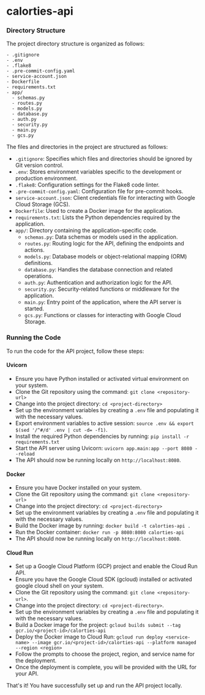 # calorties-api

### Directory Structure
The project directory structure is organized as follows:
```
- .gitignore
- .env
- .flake8
- .pre-commit-config.yaml
- service-account.json
- Dockerfile
- requirements.txt
- app/
  - schemas.py
  - routes.py
  - models.py
  - database.py
  - auth.py
  - security.py
  - main.py
  - gcs.py
```
The files and directories in the project are structured as follows:


- `.gitignore`: Specifies which files and directories should be ignored by Git version control.
- `.env`: Stores environment variables specific to the development or production environment.
- `.flake8`: Configuration settings for the Flake8 code linter.
- `.pre-commit-config.yaml`: Configuration file for pre-commit hooks.
- `service-account.json`: Client credentials file for interacting with Google Cloud Storage (GCS).
- `Dockerfile`: Used to create a Docker image for the application.
- `requirements.txt`: Lists the Python dependencies required by the application.
- `app/`: Directory containing the application-specific code.
  - `schemas.py`: Data schemas or models used in the application.
  - `routes.py`: Routing logic for the API, defining the endpoints and actions.
  - `models.py`: Database models or object-relational mapping (ORM) definitions.
  - `database.py`: Handles the database connection and related operations.
  - `auth.py`: Authentication and authorization logic for the API.
  - `security.py`: Security-related functions or middleware for the application.
  - `main.py`: Entry point of the application, where the API server is started.
  - `gcs.py`: Functions or classes for interacting with Google Cloud Storage.

### Running the Code
To run the code for the API project, follow these steps:

#### Uvicorn
- Ensure you have Python installed or activated virtual environment on your system.
- Clone the Git repository using the command: `git clone <repository-url>`
- Change into the project directory: `cd <project-directory>`
- Set up the environment variables by creating a `.env` file and populating it with the necessary values.
- Export environment variables to active session: `source .env && export $(sed '/^#/d' .env | cut -d= -f1)`.
- Install the required Python dependencies by running: `pip install -r requirements.txt`
- Start the API server using Uvicorn: `uvicorn app.main:app --port 8080 --reload`
- The API should now be running locally on `http://localhost:8080`.

#### Docker
- Ensure you have Docker installed on your system.
- Clone the Git repository using the command: `git clone <repository-url>`
- Change into the project directory: `cd <project-directory>`
- Set up the environment variables by creating a `.env` file and populating it with the necessary values.
- Build the Docker image by running: `docker build -t calorties-api .`
- Run the Docker container: `docker run -p 8080:8080 calorties-api`
- The API should now be running locally on `http://localhost:8080`.

#### Cloud Run
- Set up a Google Cloud Platform (GCP) project and enable the Cloud Run API.
- Ensure you have the Google Cloud SDK (gcloud) installed or activated google cloud shell on your system.
- Clone the Git repository using the command: `git clone <repository-url>`.
- Change into the project directory: `cd <project-directory>`.
- Set up the environment variables by creating a `.env` file and populating it with the necessary values.
- Build a Docker image for the project: `gcloud builds submit --tag gcr.io/<project-id>/calorties-api`
- Deploy the Docker image to Cloud Run: `gcloud run deploy <service-name> --image gcr.io/<project-id>/calorties-api --platform managed --region <region>`
- Follow the prompts to choose the project, region, and service name for the deployment.
- Once the deployment is complete, you will be provided with the URL for your API.

That's it! You have successfully set up and run the API project locally.
